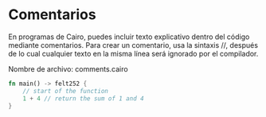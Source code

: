 # Comentarios

En programas de Cairo, puedes incluir texto explicativo dentro del código mediante comentarios. Para crear un comentario, usa la sintaxis //, después de lo cual cualquier texto en la misma línea será ignorado por el compilador.

<span class="filename">Nombre de archivo: comments.cairo</span>

```rust
fn main() -> felt252 {
    // start of the function
    1 + 4 // return the sum of 1 and 4
}
```
